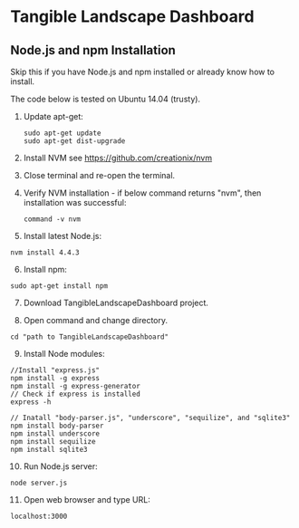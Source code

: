 # Tangible Landscape Dashboard

## Node.js and npm Installation

Skip this if you have Node.js and npm installed or already know how to install. 

The code below is tested on Ubuntu 14.04 (trusty).

1. Update apt-get:
    ```
    sudo apt-get update
    sudo apt-get dist-upgrade
    ```
2. Install NVM
  see https://github.com/creationix/nvm

3. Close terminal and re-open the terminal.

4. Verify NVM installation - if below command returns "nvm", then installation was successful:
    ```
    command -v nvm
    ```

5. Install latest Node.js:
```
nvm install 4.4.3
```

6. Install npm:
```
sudo apt-get install npm
```

7. Download TangibleLandscapeDashboard project.

8. Open command and change directory.
```
cd "path to TangibleLandscapeDashboard"
```

9. Install Node modules:
```
//Install "express.js"
npm install -g express
npm install -g express-generator
// Check if express is installed
express -h

// Inatall "body-parser.js", "underscore", "sequilize", and "sqlite3"
npm install body-parser
npm install underscore
npm install sequilize
npm install sqlite3
```

10. Run Node.js server:
```
node server.js
```

11. Open web browser and type URL:
```
localhost:3000
```
